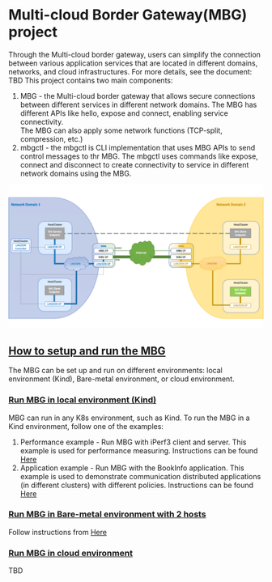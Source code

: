 # Multi-cloud Border Gateway(MBG) project  
Through the Multi-cloud border gateway, users can simplify the connection between various application services that are located in different domains, networks, and cloud infrastructures. 
For more details, see the document: TBD 
This project contains two main components: 
1) MBG - the Multi-cloud border gateway that allows secure connections between different services in different network domains.
   The MBG has different APIs like hello, expose and connect, enabling service connectivity.  
   The MBG can also apply some network functions (TCP-split, compression, etc.)
2) mbgctl - the mbgctl is CLI implementation that uses MBG APIs to send control messages to thr MBG.
   The mbgctl uses commands like expose, connect and disconnect to create connectivity to service in different network domains using the MBG. 

![alt text](./tests/figures/mbg-proto.png)


## <ins>How to setup and run the MBG<ins>
The MBG can be set up and run on different environments: local environment (Kind), Bare-metal environment, or cloud environment.
### <ins> Run MBG in local environment (Kind) <ins>
MBG can run in any K8s environment, such as Kind.
To run the MBG in a Kind environment, follow one of the examples:
1) Performance example - Run MBG with iPerf3 client and server. This example is used for performance measuring. Instructions can be found [Here](tests/iperf3/kind/README.md)
2) Application example - Run MBG with the BookInfo application. This example is used to demonstrate communication distributed applications (in different clusters) with different policies. Instructions can be found [Here](tests/bookinfo/kind/README.md)

### <ins>Run MBG in Bare-metal environment with 2 hosts<ins> 
Follow instructions from [Here](tests/bare-metal/commands.txt)

### <ins>Run MBG in cloud environment<ins> 
TBD
